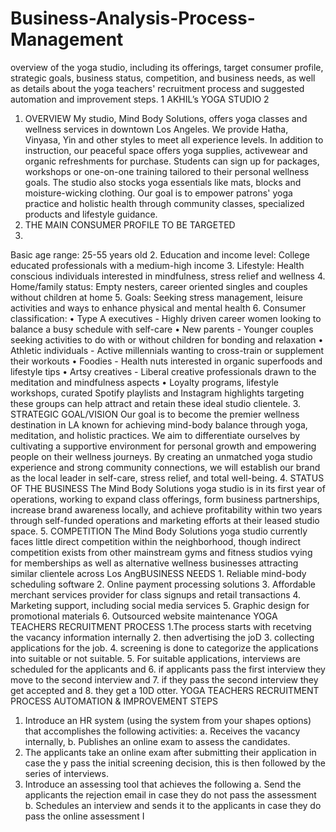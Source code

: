 # Business-Analysis-Process-Management
overview of the yoga studio, including its offerings, target consumer profile, strategic goals, business status, competition, and business needs, as well as details about the yoga teachers' recruitment process and suggested automation and improvement steps.
1
AKHIL’s YOGA STUDIO
2
1. OVERVIEW
My studio, Mind Body Solutions, offers yoga classes and wellness services in downtown Los Angeles. We provide Hatha, Vinyasa, Yin and other styles to meet all experience levels. In addition to instruction, our peaceful space offers yoga supplies, activewear and organic refreshments for purchase. Students can sign up for packages, workshops or one-on-one training tailored to their personal wellness goals. The studio also stocks yoga essentials like mats, blocks and moisture-wicking clothing. Our goal is to empower patrons' yoga practice and holistic health through community classes, specialized products and lifestyle guidance.
2. THE MAIN CONSUMER PROFILE TO BE TARGETED
1.
Basic age range: 25-55 years old
2.
Education and income level: College educated professionals with a medium-high income
3.
Lifestyle: Health conscious individuals interested in mindfulness, stress relief and wellness
4.
Home/family status: Empty nesters, career oriented singles and couples without children at home
5.
Goals: Seeking stress management, leisure activities and ways to enhance physical and mental health
6.
Consumer classification:
•
Type A executives - Highly driven career women looking to balance a busy schedule with self-care
•
New parents - Younger couples seeking activities to do with or without children for bonding and relaxation
•
Athletic individuals - Active millennials wanting to cross-train or supplement their workouts
•
Foodies - Health nuts interested in organic superfoods and lifestyle tips
•
Artsy creatives - Liberal creative professionals drawn to the meditation and mindfulness aspects
•
Loyalty programs, lifestyle workshops, curated Spotify playlists and Instagram highlights targeting these groups can help attract and retain these ideal studio clientele.
3. STRATEGIC GOAL/VISION
Our goal is to become the premier wellness destination in LA known for achieving mind-body balance through yoga, meditation, and holistic practices. We aim to differentiate ourselves by cultivating a supportive environment for personal growth and empowering people on their wellness journeys. By creating an unmatched yoga studio experience and strong community connections, we will establish our brand as the local leader in self-care, stress relief, and total well-being.
4. STATUS OF THE BUSINESS
The Mind Body Solutions yoga studio is in its first year of operations, working to expand class offerings, form business partnerships, increase brand awareness locally, and achieve profitability within two years through self-funded operations and marketing efforts at their leased studio space.
5. COMPETITION
The Mind Body Solutions yoga studio currently faces little direct competition within the neighborhood, though indirect competition exists from other mainstream gyms and fitness studios vying for memberships as well as alternative wellness businesses attracting similar clientele across Los AngBUSINESS NEEDS
1.
Reliable mind-body scheduling software
2.
Online payment processing solutions
3.
Affordable merchant services provider for class signups and retail transactions
4.
Marketing support, including social media services
5.
Graphic design for promotional materials
6.
Outsourced website maintenance
YOGA TEACHERS RECRUITMENT PROCESS
1.The process starts with recetving the vacancy information internally
2. then advertising the joD
3. collecting applications for the job.
4. screening is done to categorize the applications into suitable or not suitable.
5. For suitable applications, interviews are scheduled for the applicants and
6. if applicants pass the first interview they move to the second interview and
7. if they pass the second interview they get accepted and
8. they get a 10D otter.
YOGA TEACHERS RECRUITMENT PROCESS AUTOMATION & IMPROVEMENT STEPS
1. Introduce an HR system (using the system from your shapes options) that
accomplishes the following activities:
a. Receives the vacancy internally,
b. Publishes an online exam to assess the candidates.
2. The applicants take an online exam after submitting their application in case the y
pass the initial screening decision, this is then followed by the series of interviews.
3. Introduce an assessing tool that achieves the following
a. Send the applicants the rejection email in case they do not pass the
assessment
b. Schedules an interview and sends it to the applicants in case they do
pass the online assessment
I
